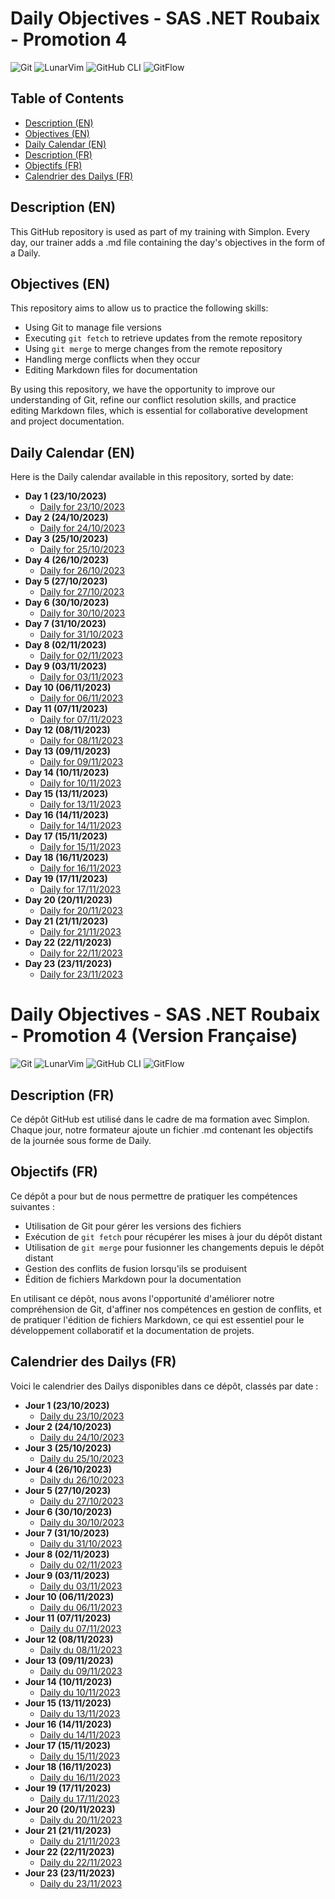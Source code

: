 # Daily Objectives - SAS .NET Roubaix - Promotion 4

![Git](https://img.shields.io/badge/Git-%23F05032.svg?style=for-the-badge&logo=git&logoColor=white)
![LunarVim](https://img.shields.io/badge/LunarVim-%231572B6.svg?style=for-the-badge&logo=lunarvim&logoColor=white)
![GitHub CLI](https://img.shields.io/badge/GitHub_CLI-%23181717.svg?style=for-the-badge&logo=github&logoColor=white)
![GitFlow](https://img.shields.io/badge/GitFlow-%2300814F.svg?style=for-the-badge&logo=git&logoColor=white)

## Table of Contents
- [Description (EN)](#description-en)
- [Objectives (EN)](#objectives-en)
- [Daily Calendar (EN)](#daily-calendar-en)
- [Description (FR)](#description-fr)
- [Objectifs (FR)](#objectifs-fr)
- [Calendrier des Dailys (FR)](#calendrier-des-dailys-fr)

## Description (EN)
This GitHub repository is used as part of my training with Simplon. Every day, our trainer adds a .md file containing the day's objectives in the form of a Daily.

## Objectives (EN)
This repository aims to allow us to practice the following skills:
- Using Git to manage file versions
- Executing `git fetch` to retrieve updates from the remote repository
- Using `git merge` to merge changes from the remote repository
- Handling merge conflicts when they occur
- Editing Markdown files for documentation

By using this repository, we have the opportunity to improve our understanding of Git, refine our conflict resolution skills, and practice editing Markdown files, which is essential for collaborative development and project documentation.

## Daily Calendar (EN)
Here is the Daily calendar available in this repository, sorted by date:

- **Day 1 (23/10/2023)**
  - [Daily for 23/10/2023](Jour-01.md)
- **Day 2 (24/10/2023)**
  - [Daily for 24/10/2023](Jour-02.md)
- **Day 3 (25/10/2023)**
  - [Daily for 25/10/2023](Jour-03.md)
- **Day 4 (26/10/2023)**
  - [Daily for 26/10/2023](Jour-04.md)
- **Day 5 (27/10/2023)**
  - [Daily for 27/10/2023](Jour-05.md)
- **Day 6 (30/10/2023)**
  - [Daily for 30/10/2023](Jour-06.md)
- **Day 7 (31/10/2023)**
  - [Daily for 31/10/2023](Jour-07.md)
- **Day 8 (02/11/2023)**
  - [Daily for 02/11/2023](Jour-08.md)
- **Day 9 (03/11/2023)**
  - [Daily for 03/11/2023](Jour-09.md)
- **Day 10 (06/11/2023)**
  - [Daily for 06/11/2023](Jour-10.md)
- **Day 11 (07/11/2023)**
  - [Daily for 07/11/2023](Jour-11.md)
- **Day 12 (08/11/2023)**
  - [Daily for 08/11/2023](Jour-12.md)
- **Day 13 (09/11/2023)**
  - [Daily for 09/11/2023](Jour-13.md)
- **Day 14 (10/11/2023)**
  - [Daily for 10/11/2023](Jour-14.md)
- **Day 15 (13/11/2023)**
  - [Daily for 13/11/2023](Jour-15.md)
- **Day 16 (14/11/2023)**
  - [Daily for 14/11/2023](Jour-16.md)
- **Day 17 (15/11/2023)**
  - [Daily for 15/11/2023](Jour-17.md)
- **Day 18 (16/11/2023)**
  - [Daily for 16/11/2023](Jour-18.md)
- **Day 19 (17/11/2023)**
  - [Daily for 17/11/2023](Jour-19.md)
- **Day 20 (20/11/2023)**
  - [Daily for 20/11/2023](Jour-20.md)
- **Day 21 (21/11/2023)**
  - [Daily for 21/11/2023](Jour-21.md)
- **Day 22 (22/11/2023)**
  - [Daily for 22/11/2023](Jour-22.md)
- **Day 23 (23/11/2023)**
  - [Daily for 23/11/2023](Jour-23.md)

# Daily Objectives - SAS .NET Roubaix - Promotion 4 (Version Française)

![Git](https://img.shields.io/badge/Git-%23F05032.svg?style=for-the-badge&logo=git&logoColor=white)
![LunarVim](https://img.shields.io/badge/LunarVim-%231572B6.svg?style=for-the-badge&logo=lunarvim&logoColor=white)
![GitHub CLI](https://img.shields.io/badge/GitHub_CLI-%23181717.svg?style=for-the-badge&logo=github&logoColor=white)
![GitFlow](https://img.shields.io/badge/GitFlow-%2300814F.svg?style=for-the-badge&logo=git&logoColor=white)

## Description (FR)
Ce dépôt GitHub est utilisé dans le cadre de ma formation avec Simplon. Chaque jour, notre formateur ajoute un fichier .md contenant les objectifs de la journée sous forme de Daily.

## Objectifs (FR)
Ce dépôt a pour but de nous permettre de pratiquer les compétences suivantes :
- Utilisation de Git pour gérer les versions des fichiers
- Exécution de `git fetch` pour récupérer les mises à jour du dépôt distant
- Utilisation de `git merge` pour fusionner les changements depuis le dépôt distant
- Gestion des conflits de fusion lorsqu'ils se produisent
- Édition de fichiers Markdown pour la documentation

En utilisant ce dépôt, nous avons l'opportunité d'améliorer notre compréhension de Git, d'affiner nos compétences en gestion de conflits, et de pratiquer l'édition de fichiers Markdown, ce qui est essentiel pour le développement collaboratif et la documentation de projets.

## Calendrier des Dailys (FR)
Voici le calendrier des Dailys disponibles dans ce dépôt, classés par date :

- **Jour 1 (23/10/2023)**
  - [Daily du 23/10/2023](Jour-01.md)
- **Jour 2 (24/10/2023)**
  - [Daily du 24/10/2023](Jour-02.md)
- **Jour 3 (25/10/2023)**
  - [Daily du 25/10/2023](Jour-03.md)
- **Jour 4 (26/10/2023)**
  - [Daily du 26/10/2023](Jour-04.md)
- **Jour 5 (27/10/2023)**
  - [Daily du 27/10/2023](Jour-05.md)
- **Jour 6 (30/10/2023)**
  - [Daily du 30/10/2023](Jour-06.md)
- **Jour 7 (31/10/2023)**
  - [Daily du 31/10/2023](Jour-07.md)
- **Jour 8 (02/11/2023)**
  - [Daily du 02/11/2023](Jour-08.md)
- **Jour 9 (03/11/2023)**
  - [Daily du 03/11/2023](Jour-09.md)
- **Jour 10 (06/11/2023)**
  - [Daily du 06/11/2023](Jour-10.md)
- **Jour 11 (07/11/2023)**
  - [Daily du 07/11/2023](Jour-11.md)
- **Jour 12 (08/11/2023)**
  - [Daily du 08/11/2023](Jour-12.md)
- **Jour 13 (09/11/2023)**
  - [Daily du 09/11/2023](Jour-13.md)
- **Jour 14 (10/11/2023)**
  - [Daily du 10/11/2023](Jour-14.md)
- **Jour 15 (13/11/2023)**
  - [Daily du 13/11/2023](Jour-15.md)
- **Jour 16 (14/11/2023)**
  - [Daily du 14/11/2023](Jour-16.md)
- **Jour 17 (15/11/2023)**
  - [Daily du 15/11/2023](Jour-17.md)
- **Jour 18 (16/11/2023)**
  - [Daily du 16/11/2023](Jour-18.md)
- **Jour 19 (17/11/2023)**
  - [Daily du 17/11/2023](Jour-19.md)
- **Jour 20 (20/11/2023)**
  - [Daily du 20/11/2023](Jour-20.md)
- **Jour 21 (21/11/2023)**
  - [Daily du 21/11/2023](Jour-21.md)
- **Jour 22 (22/11/2023)**
  - [Daily du 22/11/2023](Jour-22.md)
- **Jour 23 (23/11/2023)**
  - [Daily du 23/11/2023](Jour-23.md)
